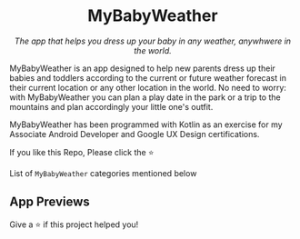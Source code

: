 <h1 align="center">MyBabyWeather</h1>
<p align="center"><i>The app that helps you dress up your baby in any weather, anywhwere in the world.</i></p>

MyBabyWeather is an app designed to help new parents dress up their babies and toddlers according to the current or future weather forecast in their current location or any other location in the world. No need to worry: with MyBabyWeather you can plan a play date in the park or a trip to the mountains and plan accordingly your little one's outfit.

MyBabyWeather has been programmed with Kotlin as an exercise for my Associate Android Developer and Google UX Design certifications.

If you like this Repo, Please click the :star:

List of `MyBabyWeather` categories mentioned below

## App Previews


Give a ⭐️ if this project helped you!
